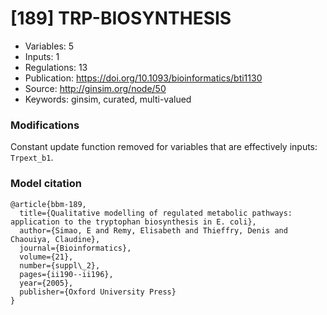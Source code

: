 # \[189\] TRP-BIOSYNTHESIS

 - Variables: 5
 - Inputs: 1
 - Regulations: 13
 - Publication: https://doi.org/10.1093/bioinformatics/bti1130
 - Source: http://ginsim.org/node/50
 - Keywords: ginsim, curated, multi-valued


### Modifications

Constant update function removed for variables that are effectively inputs: `Trpext_b1`.

### Model citation

```
@article{bbm-189,
  title={Qualitative modelling of regulated metabolic pathways: application to the tryptophan biosynthesis in E. coli},
  author={Simao, E and Remy, Elisabeth and Thieffry, Denis and Chaouiya, Claudine},
  journal={Bioinformatics},
  volume={21},
  number={suppl\_2},
  pages={ii190--ii196},
  year={2005},
  publisher={Oxford University Press}
}

```

